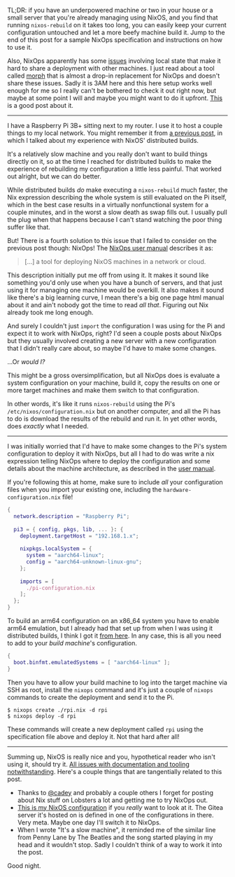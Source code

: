 TL;DR: if you have an underpowered machine or two in your house or a small server that you're already managing using NixOS, and you find that running `nixos-rebuild` on it takes too long, you can easily keep your current configuration untouched and let a more beefy machine build it. Jump to the end of this post for a sample NixOps specification and instructions on how to use it.

Also, NixOps apparently has some [issues](https://news.ycombinator.com/item?id=20324608) involving local state that make it hard to share a deployment with other machines. I just read about a tool called [morph](https://github.com/DBCDK/morph) that is almost a drop-in replacement for NixOps and doesn't share these issues. Sadly it is 3AM here and this here setup works well enough for me so I really can't be bothered to check it out right now, but maybe at some point I will and maybe you might want to do it upfront. [This](https://christine.website/blog/morph-setup-2021-04-25) is a good post about it.

---

I have a Raspberry Pi 3B+ sitting next to my router. I use it to host a couple things to my local network. You might remember it from [a previous post](https://sgt.hootr.club/molten-matter/nix-distributed-builds/), in which I talked about my experience with NixOS' distributed builds.

It's a relatively slow machine and you really don't want to build things directly on it, so at the time I reached for distributed builds to make the experience of rebuilding my configuration a little less painful. That worked out alright, but we can do better.

While distributed builds *do* make executing a `nixos-rebuild` much faster, the Nix expression describing the whole system is still evaluated on the Pi itself, which in the best case results in a virtually nonfunctional system for a couple minutes, and in the worst a slow death as swap fills out. I usually pull the plug when that happens because I can't stand watching the poor thing suffer like that.

But! There is a fourth solution to this issue that I failed to consider on the previous post though: NixOps! The [NixOps user manual](https://releases.nixos.org/nixops/latest/manual/manual.html#chap-introduction) describes it as:

> [...] a tool for deploying NixOS machines in a network or cloud.

This description initially put me off from using it. It makes it sound like something you'd only use when you have a bunch of servers, and that just using it for managing one machine would be overkill. It also makes it sound like there's a big learning curve, I mean there's a big one page html manual about it and ain't nobody got the time to read *all that*. Figuring out Nix already took me long enough.

And surely I couldn't just `import` the configuration I was using for the Pi and expect it to work with NixOps, right? I'd seen a couple posts about NixOps but they usually involved creating a new server with a new configuration that I didn't really care about, so maybe I'd have to make some changes.

...Or *would I?*

This might be a gross oversimplification, but all NixOps does is evaluate a system configuration on your machine, build it, copy the results on one or more target machines and make them switch to that configuration.

In other words, it's like it runs `nixos-rebuild` using the Pi's `/etc/nixos/configuration.nix` but on another computer, and all the Pi has to do is download the results of the rebuild and run it. In yet other words, does *exactly* what I needed.

---

I was initially worried that I'd have to make some changes to the Pi's system configuration to deploy it with NixOps, but all I had to do was write a nix expression telling NixOps where to deploy the configuration and some details about the machine architecture, as described in the [user manual](https://releases.nixos.org/nixops/latest/manual/manual.html#sec-deploying-to-physical-nixos).

If you're following this at home, make sure to include *all* your configuration files when you import your existing one, including the `hardware-configuration.nix` file!

```nix
{
  network.description = "Raspberry Pi";
  
  pi3 = { config, pkgs, lib, ... }: {
    deployment.targetHost = "192.168.1.x";
    
    nixpkgs.localSystem = {
      system = "aarch64-linux";
      config = "aarch64-unknown-linux-gnu";
    };
    
    imports = [
      ./pi-configuration.nix
    ];
  };
}
```

To build an arm64 configuration on an x86_64 system you have to enable arm64 emulation, but I already had that set up from when I was using it distributed builds, I think I got it [from here](https://nixos.wiki/wiki/NixOS_on_ARM#Compiling_through_QEMU). In any case, this is all you need to add to your *build machine*'s configuration.

```nix
{
  boot.binfmt.emulatedSystems = [ "aarch64-linux" ];
}
```

Then you have to allow your build machine to log into the target machine via SSH as root, install the `nixops` command and it's just a couple of `nixops` commands to create the deployment and send it to the Pi.

```shell
$ nixops create ./rpi.nix -d rpi
$ nixops deploy -d rpi
```

These commands will create a new deployment called `rpi` using the specification file above and deploy it. Not that hard after all!

---

Summing up, NixOS is really nice and you, hypothetical reader who isn't using it, should try it. [All issues with documentation and tooling notwithstanding](https://christine.website/talks/nixos-pain-2021-11-10). Here's a couple things that are tangentially related to this post.

* Thanks to [@cadey](https://christine.website/) and probably a couple others I forget for posting about Nix stuff on Lobsters a lot and getting me to try NixOps out.
* [This is my NixOS configuration](https://kirarin.hootr.club/git/steinuil/nixos-config) if you *really* want to look at it. The Gitea server it's hosted on is defined in one of the configurations in there. Very meta. Maybe one day I'll switch it to NixOps.
* When I wrote "It's a slow machine", it reminded me of the similar line from Penny Lane by The Beatles and the song started playing in my head and it wouldn't stop. Sadly I couldn't think of a way to work it into the post.

Good night.
